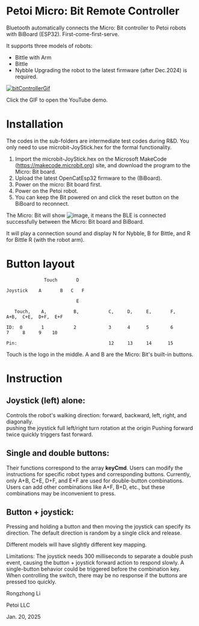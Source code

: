 # Petoi Micro: Bit Remote Controller
Bluetooth automatically connects the Micro: Bit controller to Petoi robots with BiBoard (ESP32). First-come-first-serve.

It supports three models of robots:
- Bittle with Arm
- Bittle
- Nybble
Upgrading the robot to the latest firmware (after Dec.2024) is required.

[![bitControllerGif](https://github.com/PetoiCamp/NonCodeFiles/blob/60d8b026e29721dee3285e874e65342800143d7a/gif/bitController.gif)](https://youtu.be/QLI-x_8qO98)

Click the GIF to open the YouTube demo.

# Installation

The codes in the sub-folders are intermediate test codes during R&D. You only need to use microbit-JoyStick.hex for the formal functionality. 

1. Import the microbit-JoyStick.hex on the Microsoft MakeCode (https://makecode.microbit.org) site, and download the program to the Micro: Bit board.
2. Upload the latest OpenCatEsp32 firmware to the (BiBoard).
3. Power on the micro: Bit board first.
4. Power on the Petoi robot.
5. You can keep the Bit powered on and click the reset button on the BiBoard to reconnect.

The Micro: Bit will show ![image](https://github.com/user-attachments/assets/e7946543-c4f3-45f8-a179-c942b8335558), it means the BLE is connected successfully between the Micro: Bit board and BiBoard.

It will play a connection sound and display N for Nybble, B for Bittle, and R for Bittle R (with the robot arm).

# Button layout
```
              Touch       D
                
Joystick    A       B   C   F
  
                          E
```
```
   Touch,    A,          B,           C,     D,     E,       F,       A+B,  C+E,  D+F,  E+F
  
ID:  0       1           2            3      4      5        6         7     8     9    10

Pin:                                  12     13     14      15
```
Touch is the logo in the middle. A and B are the Micro: Bit's built-in buttons.
    
# Instruction
## Joystick (left) alone: 
Controls the robot's walking direction: forward, backward, left, right, and diagonally.             
                      pushing the joystick full left/right turn rotation at the origin
                      Pushing forward twice quickly triggers fast forward.
## Single and double buttons: 
Their functions correspond to the array **keyCmd**. Users can modify the instructions for specific robot types and corresponding buttons. 
                          Currently, only A+B, C+E, D+F, and E+F are used for double-button combinations. 
                          Users can add other combinations like A+F, B+D, etc., but these combinations may be inconvenient to press.
## Button + joystick: 
Pressing and holding a button and then moving the joystick can specify its direction.
                   The default direction is random by a single click and release.

Different models will have slightly different key mapping. 

Limitations:
The joystick needs 300 milliseconds to separate a double push event, causing the button + joystick forward action to respond slowly.
A single-button behavior could be triggered before the combination key.
When controlling the switch, there may be no response if the buttons are pressed too quickly.

Rongzhong Li

Petoi LLC

Jan. 20, 2025


